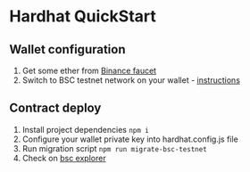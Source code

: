 # Hardhat QuickStart

## Wallet configuration
1. Get some ether from [Binance faucet](https://testnet.binance.org/faucet-smart)
1. Switch to BSC testnet network on your wallet - [instructions](https://academy.binance.com/es/articles/connecting-metamask-to-binance-smart-chain)
## Contract deploy
1. Install project dependencies `npm i`
1. Configure your wallet private key into hardhat.config.js file
1. Run migration script `npm run migrate-bsc-testnet`
1. Check on [bsc explorer](https://testnet.bscscan.com/address/0x10c8ca24be54dd6452b6aee01b4b3c80cbad45fd)
